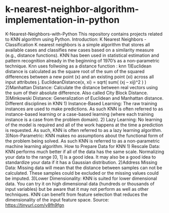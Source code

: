 # k-nearest-neighbor-algorithm-implementation-in-python
K-Nearest-Neighbors-with-Python This repository contains projects related to KNN algorithm using Python.  Introduction: K Nearest Neighbors - Classification K nearest neighbors is a simple algorithm that stores all available cases and classifies new cases based on a similarity measure (e.g., distance functions). KNN has been used in statistical estimation and pattern recognition already in the beginning of 1970’s as a non-parametric technique. Knn uses follwoing as a distance function :  knn  1)Euclidean distance is calculated as the square root of the sum of the squared differences between a new point (x) and an existing point (xi) across all input attributes j.  EuclideanDistance(x, xi) = sqrt( sum( (xj – xij)^2 ) )  2)Manhattan Distance: Calculate the distance between real vectors using the sum of their absolute difference. Also called City Block Distance.  3)Minkowski Distance: Generalization of Euclidean and Manhattan distance.  Different disciplines in KNN  1) Instance-Based Learning: The raw training instances are used to make predictions. As such KNN is often referred to as instance-based learning or a case-based learning (where each training instance is a case from the problem domain).  2) Lazy Learning: No learning of the model is required and all of the work happens at the time a prediction is requested. As such, KNN is often referred to as a lazy learning algorithm.  3)Non-Parametric: KNN makes no assumptions about the functional form of the problem being solved. As such KNN is referred to as a non-parametric machine learning algorithm.  How to Prepare Data for KNN  1) Rescale Data: KNN performs much better if all of the data has the same scale. Normalizing your data to the range [0, 1] is a good idea. It may also be a good idea to standardize your data if it has a Gaussian distribution.  2)Address Missing Data: Missing data will mean that the distance between samples can not be calculated. These samples could be excluded or the missing values could be imputed.  3)Lower Dimensionality: KNN is suited for lower dimensional data. You can try it on high dimensional data (hundreds or thousands of input variables) but be aware that it may not perform as well as other techniques. KNN can benefit from feature selection that reduces the dimensionality of the input feature space.  Source: https://tinyurl.com/y8fh9fgn
